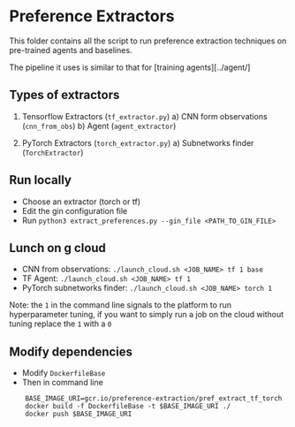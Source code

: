 # Preference Extractors

This folder contains all the script to run preference extraction techniques on pre-trained agents and baselines.

The pipeline it uses is similar to that for [training agents][../agent/]

## Types of extractors
1. Tensorflow Extractors (`tf_extractor.py`)
    a) CNN form observations (`cnn_from_obs`)
    b) Agent (`agent_extractor`)
   
2. PyTorch Extractors (`torch_extractor.py`)
    a) Subnetworks finder (`TorchExtractor`)

## Run locally

* Choose an extractor (torch or tf)
* Edit the gin configuration file
* Run `python3 extract_preferences.py --gin_file <PATH_TO_GIN_FILE>`

## Lunch on g cloud

* CNN from observations: `./launch_cloud.sh <JOB_NAME> tf 1 base`
* TF Agent: `./launch_cloud.sh <JOB_NAME> tf 1`
* PyTorch subnetworks finder: `./launch_cloud.sh <JOB_NAME> torch 1`

Note: the `1` in the command line signals to the platform to run hyperparameter tuning, if you want to simply run a job on the cloud without tuning replace the `1` with a `0`

## Modify dependencies

* Modify `DockerfileBase`
* Then in command line
```
    BASE_IMAGE_URI=gcr.io/preference-extraction/pref_extract_tf_torch
    docker build -f DockerfileBase -t $BASE_IMAGE_URI ./
    docker push $BASE_IMAGE_URI
```